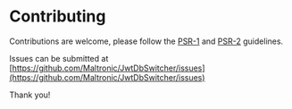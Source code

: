 Contributing
============

Contributions are welcome, please follow the [PSR-1](http://www.php-fig.org/psr/1/) and
[PSR-2](http://www.php-fig.org/psr/2/) guidelines.

Issues can be submitted at [https://github.com/Maltronic/JwtDbSwitcher/issues](https://github.com/Maltronic/JwtDbSwitcher/issues)

Thank you!
